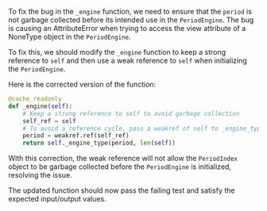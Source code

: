 To fix the bug in the `_engine` function, we need to ensure that the `period` is not garbage collected before its intended use in the `PeriodEngine`. The bug is causing an AttributeError when trying to access the view attribute of a NoneType object in the `PeriodEngine`.

To fix this, we should modify the `_engine` function to keep a strong reference to `self` and then use a weak reference to `self` when initializing the `PeriodEngine`.

Here is the corrected version of the function:

```python
@cache_readonly
def _engine(self):
    # Keep a strong reference to self to avoid garbage collection
    self_ref = self
    # To avoid a reference cycle, pass a weakref of self to _engine_type.
    period = weakref.ref(self_ref)
    return self._engine_type(period, len(self))
```

With this correction, the weak reference will not allow the `PeriodIndex` object to be garbage collected before the `PeriodEngine` is initialized, resolving the issue.

The updated function should now pass the failing test and satisfy the expected input/output values.